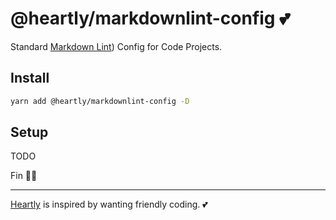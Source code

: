 # @heartly/markdownlint-config 💕

Standard [Markdown Lint](https://github.com/igorshubovych/markdownlint-cli)) Config for Code Projects.

## Install

```bash
yarn add @heartly/markdownlint-config -D
```

## Setup

TODO

Fin 👨‍🎨

---

[Heartly](https://github.com/heartly/heartly) is inspired by wanting friendly coding. 💕
